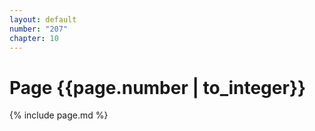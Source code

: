 ```yaml
---
layout: default
number: "207"
chapter: 10
---
```


# Page {{page.number | to_integer}}
{% include page.md %}
